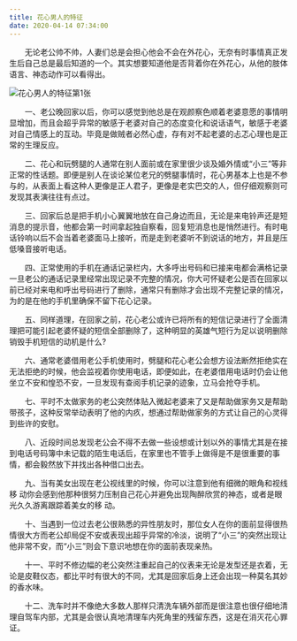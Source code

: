 ```yaml
---
title: 花心男人的特征
date: 2020-04-14 07:34:00
---
```




　　无论老公帅不帅，人妻们总是会担心他会不会在外花心，无奈有时事情真正发生后自己总是最后知道的一个。其实想要知道他是否背着你在外花心，从他的肢体语言、神态动作可以看得出。

![花心男人的特征第1张](/img/66f2f5b7873bdc4101fc9298b0942857.jpg)

　　一、老公晚回家以后，你可以感觉到他总是在观颜察色顺着老婆意愿的事情明显增加，而且会超乎异常的敏感于老婆对自己的态度变化和说话语气，敏感于老婆对自己情感上的互动。毕竟是做贼者必然心虚，存有对不起老婆的忐忑心理也是正常的生理反应。

　　二、花心和玩劈腿的人通常在别人面前或在家里很少谈及婚外情或“小三”等非正常的性话题。即便是别人在谈论某位老兄的劈腿事情时，花心男基本上也是不参与的，从表面上看这种人更像是正人君子，更像是老实巴交的人，但仔细观察则可发现其表演往往有点过。

　　三、回家后总是把手机小心翼翼地放在自己身边而且，无论是来电铃声还是短消息的提示音，他都会第一时间拿起独自察看，回复短消息也是悄然进行。有时电话铃响以后不会当着老婆面马上接听，而是走到老婆听不到说话的地方，并且是压低嗓音接听电话。

　　四、正常使用的手机在通话记录栏内，大多呼出号码和已接来电都会满格记录一旦老公的通话记录里经常出现记录不完整的情况，你大可怀疑老公是否在回家以前已经对来电和呼出号码进行了删除，通常只有删除才会出现不完整记录的情况，为的是在他的手机里确保不留下花心记录。

　　五、同样道理，在回家之前，花心老公或许已将所有的短信记录进行了全面清理把可能引起老婆怀疑的短信全部删除了，这种明显的英雄气短行为足以说明删除销毁手机短信的动机是什么?

　　六、通常老婆借用老公手机使用时，劈腿和花心老公会想方设法断然拒绝实在无法拒绝的时候，他会监视着你使用电话，即便如此，在老婆借用电话时仍会让他坐立不安和惶恐不安，一旦发现有查阅手机记录的迹象，立马会抢夺手机。

　　七、平时不太做家务的老公突然体贴入微起老婆来了又是帮助做家务又是帮助带孩子，这种反常举动表明了他的内疚，想通过帮助做家务的方式让自己的心灵得到些许的安慰。

　　八、近段时间总发现老公会不得不去做一些设想或计划以外的事情尤其是在接到电话号码簿中未记载的陌生电话后，在家里也不管手上做得是不是很重要的事情，都会毅然放下并找出各种借口出去。

　　九、当有美女出现在老公视线里的时候，你可以注意到他有细微的眼角和视线移 动你会感到他那种很努力压制自己花心并避免出现陶醉欣赏的神态，或者是眼光久久游离跟踪着美女的移 动。

　　十、当遇到一位过去老公很熟悉的异性朋友时，那位女人在你的面前显得很热情很大方而老公却局促不安或表现出超乎异常的冷淡，说明了“小三”的突然出现让他非常不安，而“小三”则会下意识地想在你的面前表现亲热。

　　十一、平时不修边幅的老公突然注重起自己的仪表来无论是发型还是衣着，无论是皮鞋仪态，都比平时有很大的不同，尤其是回家后身上还会出现一种莫名其妙的香水味。

　　十二、洗车时并不像绝大多数人那样只清洗车辆外部而是很注意也很仔细地清理自驾车内部，尤其是会很认真地清理车内死角里的残留东西，这是在消灭花心罪证。